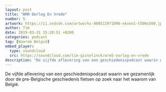 ```yaml
---
layout: post
title: "WRM Oorlog En Vrede"
number: 5
artwork: https://i1.sndcdn.com/artworks-000512971098-ekxnn1-t500x500.jpg
author: Tim
date: 2019-03-31 15:20:51 +0200
categories: podcast
tag: [Waarom België]
embed_player:
  type: soundcloud
  src: https://soundcloud.com/tim-gistelinck/wrm5-oorlog-en-vrede
description: "De vijfde aflevering van een geschiedenispodcast waarin we gezamenlijk door de pre-Belgische geschiedenis fietsen op zoek naar het waarom van België."
---
```

De vijfde aflevering van een geschiedenispodcast waarin we gezamenlijk door de pre-Belgische geschiedenis fietsen op zoek naar het waarom van België.